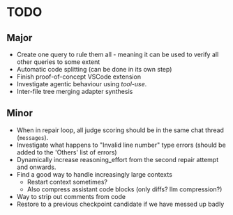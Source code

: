 # TODO

## Major

* Create one query to rule them all - meaning it can be used to verify all other queries to some extent
* Automatic code splitting (can be done in its own step)
* Finish proof-of-concept VSCode extension
* Investigate agentic behaviour using *tool-use*.
* Inter-file tree merging adapter synthesis

## Minor

* When in repair loop, all judge scoring should be in the same chat thread (`messages`).
* Investigate what happens to "Invalid line number" type errors (should be added to the 'Others' list of errors)
* Dynamically increase reasoning_effort from the second repair attempt and onwards.
* Find a good way to handle increasingly large contexts
  * Restart context sometimes?
  * Also compress assistant code blocks (only diffs? llm compression?)
* Way to strip out comments from code
* Restore to a previous checkpoint candidate if we have messed up badly

